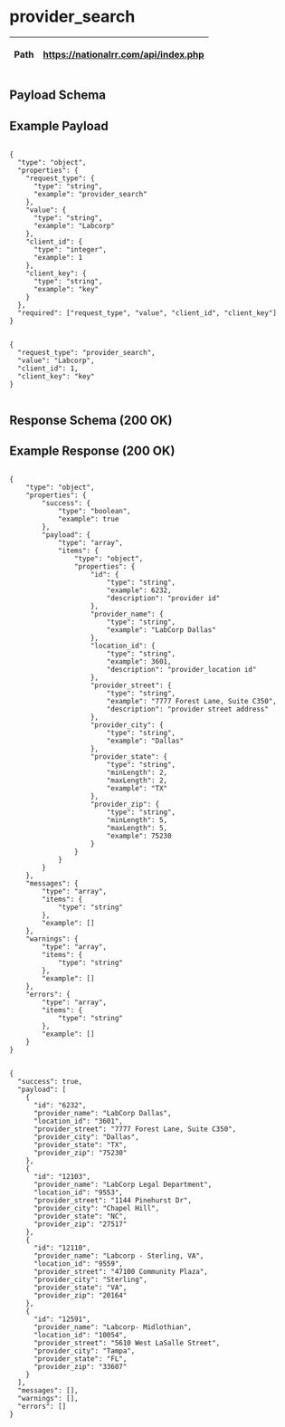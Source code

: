 <h1>provider_search</h1>

| <p>Path</p> | <p class='remove_link'>https://nationalrr.com/api/index.php</p> |
| ----------- | --------------------------------------------------------------- |

<div class='api_container'>
<h2 class='left_title'>Payload Schema</h2>
<h2 class='right_title'>Example Payload</h2>
</div>

<div class='api_container'>

 <div class='api_schema'>
    <code>
{
  "type": "object",
  "properties": {
    "request_type": {
      "type": "string",
      "example": "provider_search"
    },
    "value": {
      "type": "string",
      "example": "Labcorp"
    },
    "client_id": {
      "type": "integer",
      "example": 1
    },
    "client_key": {
      "type": "string",
      "example": "key"
    }
  },
  "required": ["request_type", "value", "client_id", "client_key"]
}
    </code>

  </div>

  <div class='api_payload'>
    <code>
{
  "request_type": "provider_search",
  "value": "Labcorp",
  "client_id": 1,
  "client_key": "key"
}
    </code>
  </div>

</div>

<div class='api_container'>
<h2 class='left_title'>Response Schema (200 OK)</h2>
<h2 class='right_title'>Example Response (200 OK)</h2>
</div>

<div class = 'api_container'>

  <div class='api_schema'>
    <code>
{
    "type": "object",
    "properties": {
        "success": {
            "type": "boolean",
            "example": true
        },
        "payload": {
            "type": "array",
            "items": {
                "type": "object",
                "properties": {
                    "id": {
                        "type": "string",
                        "example": 6232,
                        "description": "provider id"
                    },
                    "provider_name": {
                        "type": "string",
                        "example": "LabCorp Dallas"
                    },
                    "location_id": {
                        "type": "string",
                        "example": 3601,
                        "description": "provider_location id"
                    },
                    "provider_street": {
                        "type": "string",
                        "example": "7777 Forest Lane, Suite C350",
                        "description": "provider street address"
                    },
                    "provider_city": {
                        "type": "string",
                        "example": "Dallas"
                    },
                    "provider_state": {
                        "type": "string",
                        "minLength": 2,
                        "maxLength": 2,
                        "example": "TX"
                    },
                    "provider_zip": {
                        "type": "string",
                        "minLength": 5,
                        "maxLength": 5,
                        "example": 75230
                    }
                }
            }
        }
    },
    "messages": {
        "type": "array",
        "items": {
            "type": "string"
        },
        "example": []
    },
    "warnings": {
        "type": "array",
        "items": {
            "type": "string"
        },
        "example": []
    },
    "errors": {
        "type": "array",
        "items": {
            "type": "string"
        },
        "example": []
    }
}
    </code>

  </div>

  <div class='api_response'>
    <code>
{
  "success": true,
  "payload": [
    {
      "id": "6232",
      "provider_name": "LabCorp Dallas",
      "location_id": "3601",
      "provider_street": "7777 Forest Lane, Suite C350",
      "provider_city": "Dallas",
      "provider_state": "TX",
      "provider_zip": "75230"
    },
    {
      "id": "12103",
      "provider_name": "LabCorp Legal Department",
      "location_id": "9553",
      "provider_street": "1144 Pinehurst Dr",
      "provider_city": "Chapel Hill",
      "provider_state": "NC",
      "provider_zip": "27517"
    },
    {
      "id": "12110",
      "provider_name": "Labcorp - Sterling, VA",
      "location_id": "9559",
      "provider_street": "47100 Community Plaza",
      "provider_city": "Sterling",
      "provider_state": "VA",
      "provider_zip": "20164"
    },
    {
      "id": "12591",
      "provider_name": "Labcorp- Midlothian",
      "location_id": "10054",
      "provider_street": "5610 West LaSalle Street",
      "provider_city": "Tampa",
      "provider_state": "FL",
      "provider_zip": "33607"
    }
  ],
  "messages": [],
  "warnings": [],
  "errors": []
}
    </code>

  </div>

</div>
